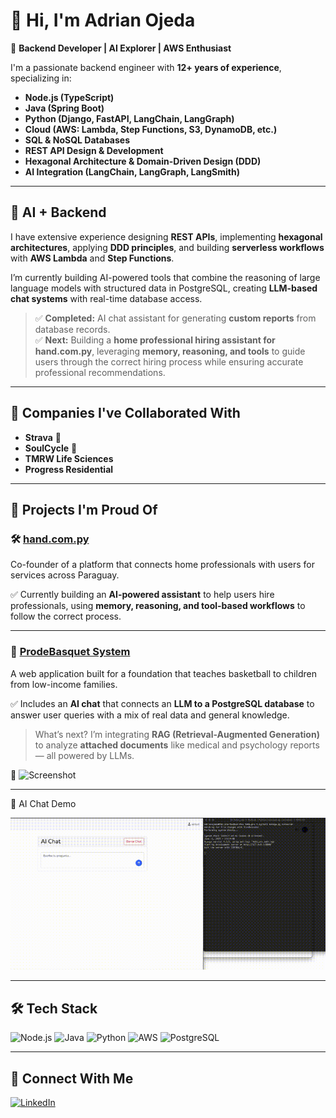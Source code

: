 # 👋 Hi, I'm Adrian Ojeda

🚀 **Backend Developer | AI Explorer | AWS Enthusiast**

I'm a passionate backend engineer with **12+ years of experience**, specializing in:

- **Node.js (TypeScript)**
- **Java (Spring Boot)**
- **Python (Django, FastAPI, LangChain, LangGraph)**  
- **Cloud (AWS: Lambda, Step Functions, S3, DynamoDB, etc.)**  
- **SQL & NoSQL Databases**  
- **REST API Design & Development**  
- **Hexagonal Architecture & Domain-Driven Design (DDD)**  
- **AI Integration (LangChain, LangGraph, LangSmith)**  

---

## 🧠 AI + Backend

I have extensive experience designing **REST APIs**, implementing **hexagonal architectures**, applying **DDD principles**, and building **serverless workflows** with **AWS Lambda** and **Step Functions**.

I’m currently building AI-powered tools that combine the reasoning of large language models with structured data in PostgreSQL, creating **LLM-based chat systems** with real-time database access.

> ✅ **Completed:** AI chat assistant for generating **custom reports** from database records.  
> ✅ **Next:** Building a **home professional hiring assistant for hand.com.py**, leveraging **memory, reasoning, and tools** to guide users through the correct hiring process while ensuring accurate professional recommendations.  

---

## 🏢 Companies I've Collaborated With

- **Strava** 🏃
- **SoulCycle** 🚴
- **TMRW Life Sciences**
- **Progress Residential**

---

## 🌟 Projects I'm Proud Of

### 🛠️ [hand.com.py](https://hand.com.py)
Co-founder of a platform that connects home professionals with users for services across Paraguay.

✅ Currently building an **AI-powered assistant** to help users hire professionals, using **memory, reasoning, and tool-based workflows** to follow the correct process.

---

### 🏀 [ProdeBasquet System](https://sistema.prodebasquet.com/)
A web application built for a foundation that teaches basketball to children from low-income families.

✅ Includes an **AI chat** that connects an **LLM to a PostgreSQL database** to answer user queries with a mix of real data and general knowledge.  
> What’s next? I’m integrating **RAG (Retrieval-Augmented Generation)** to analyze **attached documents** like medical and psychology reports — all powered by LLMs.

📸 ![Screenshot](https://github.com/user-attachments/assets/8ec2d39a-e333-4efd-b71e-97abe9b25920)

---

🎥 AI Chat Demo

![AI Chat Demo](demo_final.gif)

---

## 🛠️ Tech Stack

![Node.js](https://img.shields.io/badge/Node.js-339933?style=for-the-badge&logo=nodedotjs&logoColor=white)
![Java](https://img.shields.io/badge/Java-ED8B00?style=for-the-badge&logo=java&logoColor=white)
![Python](https://img.shields.io/badge/Python-3776AB?style=for-the-badge&logo=python&logoColor=white)
![AWS](https://img.shields.io/badge/AWS-232F3E?style=for-the-badge&logo=amazonaws&logoColor=white)
![PostgreSQL](https://img.shields.io/badge/PostgreSQL-336791?style=for-the-badge&logo=postgresql&logoColor=white)

---

## 🤝 Connect With Me

[![LinkedIn](https://img.shields.io/badge/LinkedIn-blue?style=for-the-badge&logo=linkedin&logoColor=white)](https://www.linkedin.com/in/adrianojeda/)
